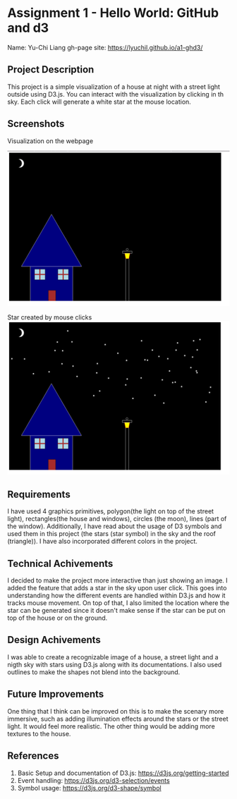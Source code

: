Assignment 1 - Hello World: GitHub and d3  
===
Name: Yu-Chi Liang
gh-page site: https://lyuchil.github.io/a1-ghd3/

## Project Description
This project is a simple visualization of a house at night with a street light outside using D3.js. You can interact with the visualization by clicking in th sky. Each click will generate a white star at the mouse location. 

## Screenshots

Visualization on the webpage

![](./init_page.png)

Star created by mouse clicks
![](./star_mouseclick.png)


## Requirements

I have used 4 graphics primitives, polygon(the light on top of the street light), rectangles(the house and windows), circles (the moon), lines (part of the window). Additionally, I have read about the usage of D3 symbols and used them in this project (the stars (star symbol) in the sky and the roof (triangle)). I have also incorporated different colors in the project.


## Technical Achivements

I decided to make the project more interactive than just showing an image. I added the feature that adds a star in the sky upon user click. This goes into understanding how the different events are handled within D3.js and how it tracks mouse movement. On top of that, I also limited the location where the star can be generated since it doesn't make sense if the star can be put on top of the house or on the ground.

## Design Achivements

I was able to create a recognizable image of a house, a street light and a nigth sky with stars using D3.js along with its documentations. I also used outlines to make the shapes not blend into the background. 

## Future Improvements

One thing that I think can be improved on this is to make the scenary more immersive, such as adding illumination effects around the stars or the street light. It would feel more realistic. The other thing would be adding more textures to the house. 

## References
1. Basic Setup and documentation of D3.js: https://d3js.org/getting-started
2. Event handling: https://d3js.org/d3-selection/events
3. Symbol usage: https://d3js.org/d3-shape/symbol
 
